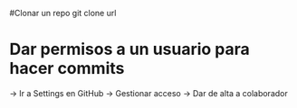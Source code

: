 #Clonar un repo
git clone url

# Dar permisos a un usuario para hacer commits
-> Ir a Settings en GitHub -> Gestionar acceso -> Dar de alta a colaborador

